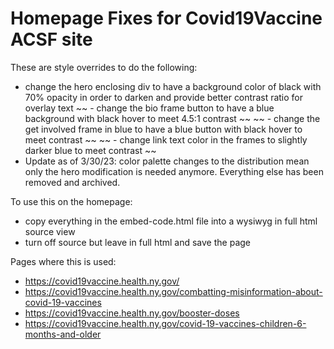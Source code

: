 # Homepage Fixes for Covid19Vaccine ACSF site

These are style overrides to do the following:

- change the hero enclosing div to have a background color of black with 70% opacity in order to darken and provide better contrast ratio for overlay text
~~ -  change the bio frame button to have a blue background with black hover to meet 4.5:1 contrast ~~
~~ - change the get involved frame in blue to have a blue button with black hover to meet contrast ~~
~~ - change link text color in the frames to slightly darker blue to meet contrast ~~
- Update as of 3/30/23: color palette changes to the distribution mean only the hero modification is needed anymore. Everything else has been removed and archived.


To use this on the homepage:
- copy everything in the embed-code.html file into a wysiwyg in full html source view
- turn off source but leave in full html and save the page 

Pages where this is used:
- https://covid19vaccine.health.ny.gov/
- https://covid19vaccine.health.ny.gov/combatting-misinformation-about-covid-19-vaccines
- https://covid19vaccine.health.ny.gov/booster-doses
- https://covid19vaccine.health.ny.gov/covid-19-vaccines-children-6-months-and-older
